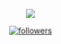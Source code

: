 <p align="center">
  <img src="https://readme-typing-svg.herokuapp.com/?lines=Welcome+to+my+GitHub+profile!&center=true&width=380&height=45">
</p>

<!-- Badges template - https://github.com/badges/shields -->
<!-- View counter - https://github.com/DenverCoder1/Simple-View-Counter -->
<p align="center">
  <a href="https://github.com/RealRoti">
    <img alt="followers" title="Follow me on Github" src="https://img.shields.io/github/followers/RealRoti?color=236ad3&labelColor=1155ba&style=for-the-badge&logo=github&label=Follow%20me"/></a>
<!--  <a href="https://github.com/DenverCoder1/Simple-View-Counter">
    <img alt="views" title="Github views" src="https://freshidea.com/jonah/app/ghpvc"/></a> -->
</p>
